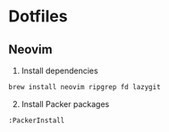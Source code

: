 # Dotfiles

## Neovim

1. Install dependencies

```sh
brew install neovim ripgrep fd lazygit
```

2. Install Packer packages

```vimscript
:PackerInstall
```

